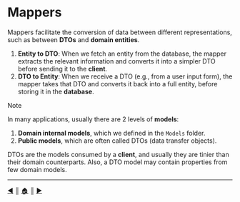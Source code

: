 # Mappers

Mappers facilitate the conversion of data between different representations, such as between **DTOs** and **domain entities**.

1. **Entity to DTO**: When we fetch an entity from the database, the mapper extracts the relevant information and converts it into a simpler DTO before sending it to the **client**.
2. **DTO to Entity**: When we receive a DTO (e.g., from a user input form), the mapper takes that DTO and converts it back into a full entity, before storing it in the **database**.

> [!NOTE]
> In many applications, usually there are 2 levels of **models**: 
> 
> 1. **Domain internal models**, which we defined in the `Models` folder.
> 2. **Public models**, which are often called DTOs (data transfer objects).
> 
> DTOs are the models consumed by a **client**, and usually they are tinier than their domain counterparts. Also, a DTO model may contain properties from few domain models.

---
[:arrow_backward:][back] ║ [:house:][home] ║ [:arrow_forward:][next]

<!-- navigation -->
[home]: /README.md
[back]: ./dtos.md
[next]: #